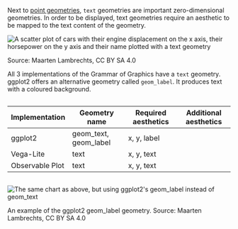 Next to <span class='internal-link'>[point geometries](point-geometries)</span>, `text` geometries are important zero-dimensional geometries. In order to be displayed, text geometries require an aesthetic to be mapped to the text content of the geometry.

![A scatter plot of cars with their engine displacement on the x axis, their horsepower on the y axis and their name plotted with a text geometry](Geometric%20objects%20in%20detail%20bd1876bee7c94755a7803c7578a39cd9/geom_text.png)

Source: Maarten Lambrechts, CC BY SA 4.0

All 3 implementations of the Grammar of Graphics have a `text` geometry. ggplot2 offers an alternative geometry called `geom_label`. It produces text with a coloured background.

<div style="overflow-x:auto;">

| Implementation | Geometry name | Required aesthetics | Additional aesthetics |
| --- | --- | --- | --- |
| ggplot2 | geom_text, geom_label | x, y, label |  |
| Vega-Lite | text | x, y, text |  |
| Observable Plot | text | x, y, text |  |

</div>

![The same chart as above, but using ggplot2's geom_label instead of geom_text](Geometric%20objects%20in%20detail%20bd1876bee7c94755a7803c7578a39cd9/geom_label.png)

An example of the ggplot2 geom_label geometry. Source: Maarten Lambrechts, CC BY SA 4.0